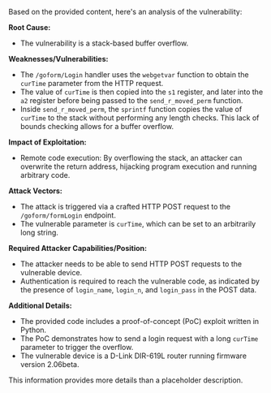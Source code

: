 Based on the provided content, here's an analysis of the vulnerability:

**Root Cause:**
- The vulnerability is a stack-based buffer overflow.

**Weaknesses/Vulnerabilities:**
-  The `/goform/Login` handler uses the `webgetvar` function to obtain the `curTime` parameter from the HTTP request.
- The value of `curTime` is then copied into the `s1` register, and later into the `a2` register before being passed to the `send_r_moved_perm` function.
- Inside `send_r_moved_perm`, the `sprintf` function copies the value of `curTime` to the stack without performing any length checks. This lack of bounds checking allows for a buffer overflow.

**Impact of Exploitation:**
- Remote code execution: By overflowing the stack, an attacker can overwrite the return address, hijacking program execution and running arbitrary code.

**Attack Vectors:**
- The attack is triggered via a crafted HTTP POST request to the `/goform/formLogin` endpoint.
- The vulnerable parameter is `curTime`, which can be set to an arbitrarily long string.

**Required Attacker Capabilities/Position:**
- The attacker needs to be able to send HTTP POST requests to the vulnerable device.
- Authentication is required to reach the vulnerable code, as indicated by the presence of `login_name`, `login_n`, and `login_pass` in the POST data.

**Additional Details:**
- The provided code includes a proof-of-concept (PoC) exploit written in Python.
- The PoC demonstrates how to send a login request with a long `curTime` parameter to trigger the overflow.
- The vulnerable device is a D-Link DIR-619L router running firmware version 2.06beta.

This information provides more details than a placeholder description.